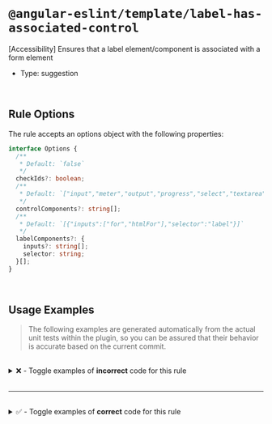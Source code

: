 <!--

  DO NOT EDIT.

  This markdown file was autogenerated using a mixture of the following files as the source of truth for its data:
  - ../../src/rules/label-has-associated-control.ts
  - ../../tests/rules/label-has-associated-control/cases.ts

  In order to update this file, it is therefore those files which need to be updated, as well as potentially the generator script:
  - ../../../../tools/scripts/generate-rule-docs.ts

-->

<br>

# `@angular-eslint/template/label-has-associated-control`

[Accessibility] Ensures that a label element/component is associated with a form element

- Type: suggestion

<br>

## Rule Options

The rule accepts an options object with the following properties:

```ts
interface Options {
  /**
   * Default: `false`
   */
  checkIds?: boolean;
  /**
   * Default: `["input","meter","output","progress","select","textarea"]`
   */
  controlComponents?: string[];
  /**
   * Default: `[{"inputs":["for","htmlFor"],"selector":"label"}]`
   */
  labelComponents?: {
    inputs?: string[];
    selector: string;
  }[];
}

```

<br>

## Usage Examples

> The following examples are generated automatically from the actual unit tests within the plugin, so you can be assured that their behavior is accurate based on the current commit.

<br>

<details>
<summary>❌ - Toggle examples of <strong>incorrect</strong> code for this rule</summary>

<br>

#### Default Config

```json
{
  "rules": {
    "@angular-eslint/template/label-has-associated-control": [
      "error"
    ]
  }
}
```

<br>

#### ❌ Invalid Code

```html
<label>Label</label>
~~~~~~~~~~~~~~~~~~~~
```

<br>

---

<br>

#### Default Config

```json
{
  "rules": {
    "@angular-eslint/template/label-has-associated-control": [
      "error"
    ]
  }
}
```

<br>

#### ❌ Invalid Code

```html
<LABEL>Label</LABEL>
~~~~~~~~~~~~~~~~~~~~
```

<br>

---

<br>

#### Custom Config

```json
{
  "rules": {
    "@angular-eslint/template/label-has-associated-control": [
      "error",
      {
        "checkIds": true
      }
    ]
  }
}
```

<br>

#### ❌ Invalid Code

```html
<label for="id">Label</label>
~~~~~~~~~~~~~~~~~~~~~~~~~~~~~
<input id="otherId" />
```

<br>

---

<br>

#### Custom Config

```json
{
  "rules": {
    "@angular-eslint/template/label-has-associated-control": [
      "error",
      {
        "checkIds": true
      }
    ]
  }
}
```

<br>

#### ❌ Invalid Code

```html
<LABEL for="id">Label</LABEL>
~~~~~~~~~~~~~~~~~~~~~~~~~~~~~
<INPUT id="otherId" />
```

<br>

---

<br>

#### Custom Config

```json
{
  "rules": {
    "@angular-eslint/template/label-has-associated-control": [
      "error",
      {
        "labelComponents": [
          {
            "inputs": [
              "id"
            ],
            "selector": "app-label"
          }
        ]
      }
    ]
  }
}
```

<br>

#### ❌ Invalid Code

```html
<app-label anotherAttribute="id"></app-label>
~~~~~~~~~~~~~~~~~~~~~~~~~~~~~~~~~~~~~~~~~~~~~
```

</details>

<br>

---

<br>

<details>
<summary>✅ - Toggle examples of <strong>correct</strong> code for this rule</summary>

<br>

#### Default Config

```json
{
  "rules": {
    "@angular-eslint/template/label-has-associated-control": [
      "error"
    ]
  }
}
```

<br>

#### ✅ Valid Code

```html
<ng-container *ngFor="let item of items; index as index">
  <label for="item-{{index}}">Label #{{index}</label>
  <input id="item-{{index}}" [(ngModel)]="item.name">
</ng-container>
<label for="id"></label>
<label for="{{id}}"></label>
<label [attr.for]="id"></label>
<label [htmlFor]="id"></label>
```

<br>

---

<br>

#### Custom Config

```json
{
  "rules": {
    "@angular-eslint/template/label-has-associated-control": [
      "error",
      {
        "controlComponents": [
          "my-custom-control"
        ],
        "labelComponents": [
          {
            "inputs": [
              "for",
              "htmlFor",
              "myCustomFor"
            ],
            "selector": "label"
          }
        ]
      }
    ]
  }
}
```

<br>

#### ✅ Valid Code

```html
<label [myCustomFor]="customId">Label</label>
<my-custom-control [id]="customId"></my-custom-control>
```

<br>

---

<br>

#### Custom Config

```json
{
  "rules": {
    "@angular-eslint/template/label-has-associated-control": [
      "error",
      {
        "controlComponents": [
          "app-input"
        ],
        "labelComponents": [
          {
            "inputs": [
              "id"
            ],
            "selector": "app-label"
          }
        ]
      }
    ]
  }
}
```

<br>

#### ✅ Valid Code

```html
<app-label id="name"></app-label>
<app-label id="{{name}}"></app-label>
<app-label [id]="name"></app-label>
<label [htmlFor]="id"></label>
```

<br>

---

<br>

#### Custom Config

```json
{
  "rules": {
    "@angular-eslint/template/label-has-associated-control": [
      "error",
      {
        "controlComponents": [
          "app-input"
        ],
        "labelComponents": [
          {
            "inputs": [
              "id"
            ],
            "selector": "app-label"
          }
        ]
      }
    ]
  }
}
```

<br>

#### ✅ Valid Code

```html
<label><input type="radio"></label>
<label><meter></meter></label>
<label><output></output></label>
<label><progress></progress></label>
<label><select><option>1</option></select></label>
<label><textarea></textarea></label>
<a-label><input></a-label>
<label>
  Label
  <input>
</label>
<label>
  Label
  <span><input></span>
</label>
<app-label>
  <span>
    <app-input></app-input>
  </span>
</app-label>
```

<br>

---

<br>

#### Custom Config

```json
{
  "rules": {
    "@angular-eslint/template/label-has-associated-control": [
      "error",
      {
        "checkIds": true
      }
    ]
  }
}
```

<br>

#### ✅ Valid Code

```html
<input type="radio" id="id"/>
<label for="id"></label>
```

<br>

---

</details>

<br>
